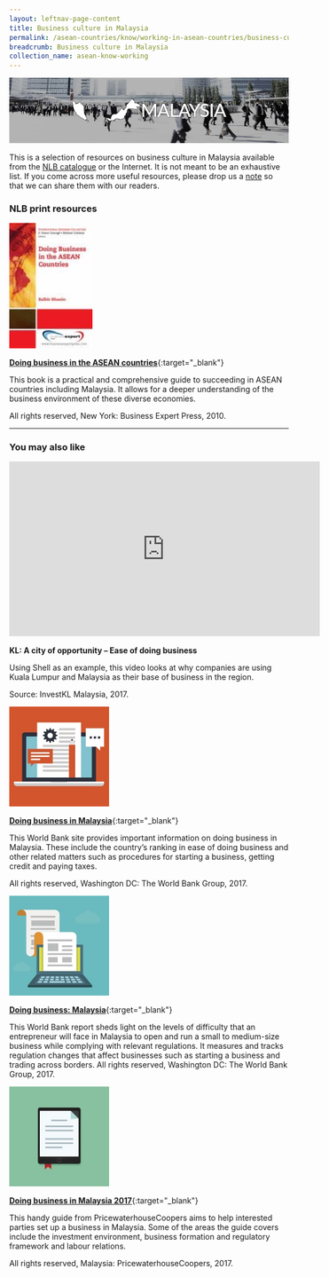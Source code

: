 ```yaml
---
layout: leftnav-page-content
title: Business culture in Malaysia
permalink: /asean-countries/know/working-in-asean-countries/business-culture-in-malaysia/
breadcrumb: Business culture in Malaysia
collection_name: asean-know-working
---
```


<img src="/images/asean-working/ASEAN-Malaysia-Business-Culture.jpg" alt="Business culture Malaysia banner" style="width:800px;" />

This is a selection of resources on business culture in Malaysia available from the [NLB catalogue](http://catalogue.nlb.gov.sg/) or the Internet.  It is not meant to be an exhaustive list. If you come across more useful resources, please drop us a [note](http://www.eyeonasia.sg/contact/) so that we can share them with our readers.

### **NLB print resources**

<img src="/images/book-covers/Doing-business-in-the-ASEAN-countries.jpg" style="width:150px;" />

[**Doing business in the ASEAN countries**](http://eservice.nlb.gov.sg/item_holding.aspx?bid=14192497){:target="_blank"}

This book is a practical and comprehensive guide to succeeding in ASEAN countries including Malaysia. It allows for a deeper understanding of the business environment of these diverse economies.

All rights reserved, New York: Business Expert Press, 2010.

---

### **You may also like**

<div class="bp-youtube">
<iframe width="560" height="315" src="https://www.youtube.com/embed/ZNNEyvxo0iU" frameborder="0" allow="accelerometer; autoplay; encrypted-media; gyroscope; picture-in-picture" allowfullscreen></iframe>
</div>

**KL: A city of opportunity – Ease of doing business**

Using Shell as an example, this video looks at why companies are using Kuala Lumpur and Malaysia as their base of business in the region.

Source: InvestKL Malaysia, 2017.

<img src="/images/resources/Article 4.jpg" style="width:180px;" />

[**Doing business in Malaysia**](http://www.doingbusiness.org/data/exploreeconomies/malaysia){:target="_blank"}

This World Bank site provides important information on doing business in Malaysia. These include the country’s ranking in ease of doing business and other related matters such as procedures for starting a business, getting credit and paying taxes.

All rights reserved, Washington DC: The World Bank Group, 2017.

<img src="/images/resources/Article 1.jpg" style="width:180px;" />

[**Doing business: Malaysia**](http://www.doingbusiness.org/~/media/wbg/doingbusiness/documents/profiles/country/mys.pdf){:target="_blank"}

This World Bank report sheds light on the levels of difficulty that an entrepreneur will face in Malaysia to open and run a small to medium-size business while complying with relevant regulations. It measures and tracks regulation changes that affect businesses such as starting a business and trading across borders.
All rights reserved, Washington DC: The World Bank Group, 2017.

<img src="/images/resources/Article 2.jpg" style="width:180px;" />

[**Doing business in Malaysia 2017**](https://www.pwc.com/my/en/assets/publications/2017-doing-business-in-msia.pdf){:target="_blank"}

This handy guide from PricewaterhouseCoopers aims to help interested parties set up a business in Malaysia. Some of the areas the guide covers include the investment environment, business formation and regulatory framework and labour relations.

All rights reserved, Malaysia: PricewaterhouseCoopers, 2017.